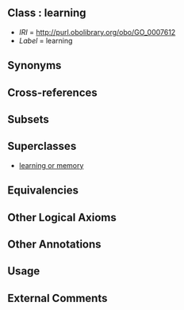 
## Class : learning

 * *IRI* = http://purl.obolibrary.org/obo/GO_0007612
 * *Label* = learning

## Synonyms


## Cross-references


## Subsets


## Superclasses

 * [learning or memory](../../GO/11/GO_0007611.md)

## Equivalencies


## Other Logical Axioms


## Other Annotations


## Usage


## External Comments

